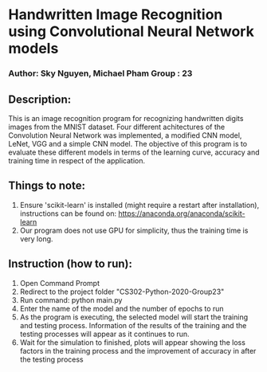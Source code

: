 # Handwritten Image Recognition using Convolutional Neural Network models
### Author: Sky Nguyen, Michael Pham Group : 23

## Description: 
  This is an image recognition program for recognizing handwritten digits images from the MNIST dataset. Four different achitectures of the Convolution Neural Network was implemented, a modified CNN model, LeNet, VGG and a simple CNN model. The objective of this program is to evaluate these different models in terms of the learning curve, accuracy and training time in respect of the application.

## Things to note: 
  1. Ensure 'scikit-learn' is installed (might require a restart after installation), instructions can be found on: https://anaconda.org/anaconda/scikit-learn 
  2. Our program does not use GPU for simplicity, thus the training time is very long.

## Instruction (how to run):
  1. Open Command Prompt 
  2. Redirect to the project folder "CS302-Python-2020-Group23" 
  3. Run command: python main.py 
  4. Enter the name of the model and the number of epochs to run 
  5. As the program is executing, the selected model will start the training and testing process. Information of the results of the training and the testing processes will appear as it continues to run. 
  6. Wait for the simulation to finished, plots will appear showing the loss factors in the training process and the improvement of accuracy in after the testing process
